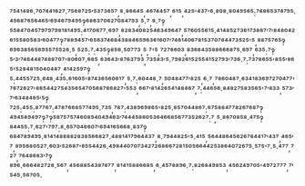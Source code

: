 ⁷⁵⁴¹⁴⁸⁶·⁷⁰⁷⁴⁴¹⁶²⁷·⁷⁵⁶⁸⁷²⁵′⁵³⁷³⁶⁵⁷,⁸·⁸⁶⁶⁴⁵,⁴⁶⁷⁴⁴⁵⁷,⁶¹⁵,⁴²⁵'⁴³⁷'⁶·⁸⁰⁸·⁸⁰⁴⁹⁵⁶⁵:⁷⁸⁸⁶⁵³⁷⁴⁷⁹⁵·⁴⁵⁶⁸⁷⁶⁵⁶⁴⁶⁵′⁶⁹⁴⁶⁷⁹⁴⁹⁵‽⁶⁸⁶³⁷⁰⁶²⁷⁰⁸⁴⁷⁹³,⁵·⁷,⁸·⁷‽⁵⁵⁸⁴⁷⁰⁴⁵⁷⁹⁷⁹⁷⁹⁸¹⁸¹⁴⁹⁵:⁴¹⁷⁰⁶⁷⁷·⁶⁹⁷,⁸²⁸³⁴⁰⁸²⁵⁴⁶³⁴⁹⁶⁴⁷,⁵⁷⁶⁰⁵⁵⁶¹⁵·⁴¹⁴⁸⁵²⁷³⁶¹⁷³⁸⁶⁷′⁷′⁸⁴⁸⁰⁴²⁶¹⁵⁵⁸⁰⁵⁸³′⁶⁰⁴⁷⁷‽⁷⁸⁸⁹⁴⁵⁷′⁶⁵⁶³⁷⁴⁶⁸⁴³⁸⁸⁴⁶⁵⁹⁶³⁶¹⁶⁰⁷′⁷⁴⁶¹⁴⁰⁶⁷⁸¹⁵³⁷⁰⁷⁸⁴⁴⁷³⁵²⁵'⁵,⁸⁸⁷⁵⁷⁶⁵‽⁶⁹⁶³⁸⁵⁶⁵⁶⁹⁵⁵⁷⁵⁵²⁶·⁵,⁵²⁵:⁷:⁴³⁵‽⁸⁵⁶·⁵⁰⁷⁷³,⁵,⁷'⁵,⁷²⁷⁶⁶⁰³,⁸³⁶⁸⁴³⁵⁸⁸⁶⁶⁶⁸⁷⁵·⁶⁹⁷,⁶³⁵:⁷‽⁵′³′⁷⁴⁶⁴⁴⁸⁷⁴⁸⁸⁷⁰⁷'⁸⁰⁶⁰⁷·⁶⁸⁵,⁶³⁶⁴³′⁸⁷⁶³⁷⁹³,⁷³⁵⁸³′⁵·⁷⁹⁸²⁶¹⁵²⁵⁵⁴¹⁵²⁷⁹³′⁷³⁶·⁷:⁷³⁷⁸⁶⁵⁵'⁸⁵⁵′⁸⁶⁵'⁵²⁸⁴⁸¹⁵⁰⁴⁰⁴⁸⁷,⁴¹⁴²⁵⁹⁷‽⁵:⁴⁴⁵⁵⁷²⁵·⁶⁴⁸·⁴³⁵:⁶¹⁶⁰⁵'⁸⁷⁴³⁶⁵⁶⁰⁶¹⁷,⁵·⁷:⁶⁰⁴⁴⁸·⁷,⁵⁰⁴⁸⁴⁷⁷′⁸²⁵,⁶·⁷,⁷⁸⁶⁰⁴⁸⁷·⁶³⁴¹⁸³⁶⁹⁷²⁷⁰⁴⁷⁷'⁷⁶⁷²⁶²⁷'⁸⁶⁵⁴⁴²⁷⁵⁴³⁵⁶⁵⁴⁷⁰⁵⁶⁸⁷⁶⁶⁸²⁷'⁵⁵³,⁶⁶⁷′⁸¹⁴²⁶⁵⁴¹⁴⁸⁴⁶⁷,⁷:⁴⁴⁶⁵⁶·⁸⁴⁸²⁷⁵⁸³⁵⁶⁵'⁷′⁸³³,⁵⁷³′⁷′⁶³⁴⁸⁴⁶⁵′⁵‽⁷²⁵:⁴⁵⁵:⁸⁷⁷⁶⁷:⁴⁷⁸⁷⁶⁶⁸⁵⁷⁷⁴⁹⁵·⁷³⁵,⁷⁸⁷:⁴³⁸⁹⁶⁹⁸⁶⁵'⁸²⁵·⁸⁵⁷⁰⁴⁴⁸⁶⁷:⁶⁷⁵⁸⁸⁴⁷⁷⁸²⁶⁷⁶⁸⁷‽⁴⁹⁴⁵⁸⁹⁴⁹⁷‽⁷‽⁵⁸⁷⁵⁷⁵⁷⁴⁶⁰⁸⁹⁴⁰⁴⁹⁴⁶³′⁷⁴⁴⁴⁵⁸⁶⁰⁵³⁶⁴⁶⁶⁸⁵⁶⁷⁷³⁵²⁶²⁷:⁷,⁵·⁸⁶⁷⁰⁸⁵⁸·⁴⁷⁵‽⁸⁴⁴⁵⁵:⁷·⁶²⁷'⁷⁹⁷:⁸·⁶⁵⁷⁰⁴⁶⁶⁰⁷′⁶⁹⁴¹⁶⁵⁶⁶⁸·⁸³⁷‽⁶⁸⁴⁷⁸⁹⁴⁹⁵·⁸¹⁴¹⁴⁸⁸⁸⁸²⁸³⁸⁵⁶⁶⁸²⁷·⁴⁸⁸¹⁴¹⁷⁹⁶⁴⁴³⁷,⁸·⁷⁹⁴⁴⁸²⁵'⁵·⁴¹⁵,⁵⁶⁴⁴⁸⁶⁴⁵⁶²⁶⁷⁸⁴⁴¹⁷′⁴³⁷,⁴⁶⁵′⁷,⁸⁹⁵⁶⁸⁰⁵²⁷·⁶⁰³′⁵²⁶⁸⁷'⁶⁵⁵⁴⁴²⁶·⁴⁹⁸⁴⁴⁰⁷⁰⁷³⁴²⁷²⁶⁸⁶⁶⁷²⁸¹⁵⁰⁵⁶⁶⁴⁴²⁵³⁸⁶⁴⁰⁷²⁶⁷⁵·⁵⁷⁵'⁷·⁵·⁴⁷⁷,⁷²⁷,⁷⁶⁴⁸⁶⁸³′⁷‽⁸⁹⁶·⁶⁶⁶⁴⁸²⁷²⁸·⁵⁶⁷,⁴⁵⁶⁸⁸⁵⁴³⁸⁷⁴⁷⁷,⁸¹⁴¹⁵⁸⁸⁶⁶⁸⁵,⁶·⁴⁵⁷⁸⁸⁹⁶·⁷:⁸²⁶⁸⁴⁹⁸⁵³,⁴⁵⁶²⁴⁹⁷⁰⁵'⁴⁹⁷²⁷⁷⁷,⁷′⁵⁴⁵·⁵⁶⁷⁰⁵·
